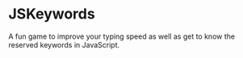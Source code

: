 # JSKeywords
A fun game to improve your typing speed as well as get to know the reserved keywords in JavaScript.


